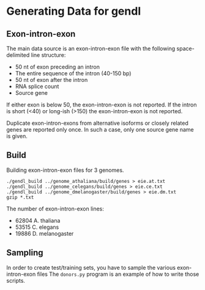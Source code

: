 Generating Data for gendl
=========================

Exon-intron-exon
----------------

The main data source is an exon-intron-exon file with the following
space-delimited line structure:

+ 50 nt of exon preceding an intron
+ The entire sequence of the intron (40-150 bp)
+ 50 nt of exon after the intron
+ RNA splice count
+ Source gene

If either exon is below 50, the exon-intron-exon is not reported. If the intron
is short (<40) or long-ish (>150) the exon-intron-exon is not reported.

Duplicate exon-intron-exons from alternative isoforms or closely related genes
are reported only once. In such a case, only one source gene name is given.


Build
-----

Building exon-intron-exon files for 3 genomes.

```
./gendl_build ../genome_athaliana/build/genes > eie.at.txt
./gendl_build ../genome_celegans/build/genes > eie.ce.txt
./gendl_build ../genome_dmelanogaster/build/genes > eie.dm.txt
gzip *.txt
```

The number of exon-intron-exon lines:

+ 62804 A. thaliana
+ 53515 C. elegans
+ 19886 D. melanogaster


## Sampling ##

In order to create test/training sets, you have to sample the various
exon-intron-exon files The `donors.py` program is an example of how to write
those scripts.
